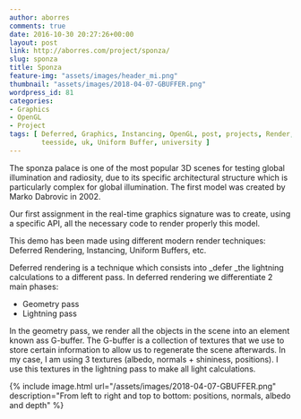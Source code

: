 ```yaml
---
author: aborres
comments: true
date: 2016-10-30 20:27:26+00:00
layout: post
link: http://aborres.com/project/sponza/
slug: sponza
title: Sponza
feature-img: "assets/images/header_mi.png"
thumbnail: "assets/images/2018-04-07-GBUFFER.png"
wordpress_id: 81
categories:
- Graphics
- OpenGL
- Project
tags: [ Deferred, Graphics, Instancing, OpenGL, post, projects, Render, Rendering,
        teesside, uk, Uniform Buffer, university ]
---
```


The sponza palace is one of the most popular 3D scenes for testing global illumination and radiosity, due to its specific architectural structure which is particularly complex for global illumination. The first model was created by Marko Dabrovic in 2002.

Our first assignment in the real-time graphics signature was to create, using a specific API, all the necessary code to render properly this model.

This demo has been made using different modern render techniques: Deferred Rendering, Instancing, Uniform Buffers, etc.

Deferred rendering is a technique which consists into _defer _the lightning calculations to a different pass. In deferred rendering we differentiate 2 main phases:
 	
  * Geometry pass
  * Lightning pass

In the geometry pass, we render all the objects in the scene into an element known ass G-buffer. The G-buffer is a collection of textures that we use to store certain information to allow us to regenerate the scene afterwards. In my case, I am using 3 textures (albedo, normals + shininess, positions). I use this textures in the lightning pass to make all light calculations.

{% include image.html url="/assets/images/2018-04-07-GBUFFER.png" description="From left to right and top to bottom: positions, normals, albedo and depth" %}
